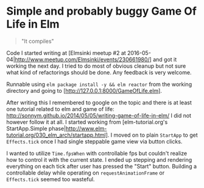 Simple and probably buggy Game Of Life in Elm
=============================================

> "It compiles"

Code I started writing at [Elmsinki meetup #2 at 2016-05-04|http://www.meetup.com/Elmsinki/events/230661980/] and got it working the next day.
I tried to do most of obvious cleanup but not sure what kind of refactorings should be done.
Any feedback is very welcome.

Runnable using `elm package install -y && elm reactor` from the working directory and going to [http://127.0.0.1:8000/GameOfLife.elm].

After writing this I remembered to google on the topic and there is at least one tutorial related to elm and game of life: http://sonnym.github.io/2014/05/05/writing-game-of-life-in-elm/
I did not however follow it at all.
I started working from [elm-tutorial.org's StartApp.Simple phase|http://www.elm-tutorial.org/030_elm_arch/startapp.html].
I moved on to plain `StartApp` to get `Effects.tick` once I had single steppable game view via button clicks.

I wanted to utilize `Time.fpsWhen` with controllable fps but couldn't realize how to control it with the current state.
I ended up stepping and rendering everything on each tick after user has pressed the "Start" button.
Building a controllable delay while operating on `requestAnimationFrame` or `Effects.tick` seemed too wasteful.
